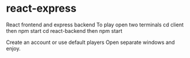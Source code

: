 # react-express
React frontend and express backend
To play open two terminals
cd client then npm start
cd react-backend then npm start

Create an account or use default players
Open separate windows and enjoy.

